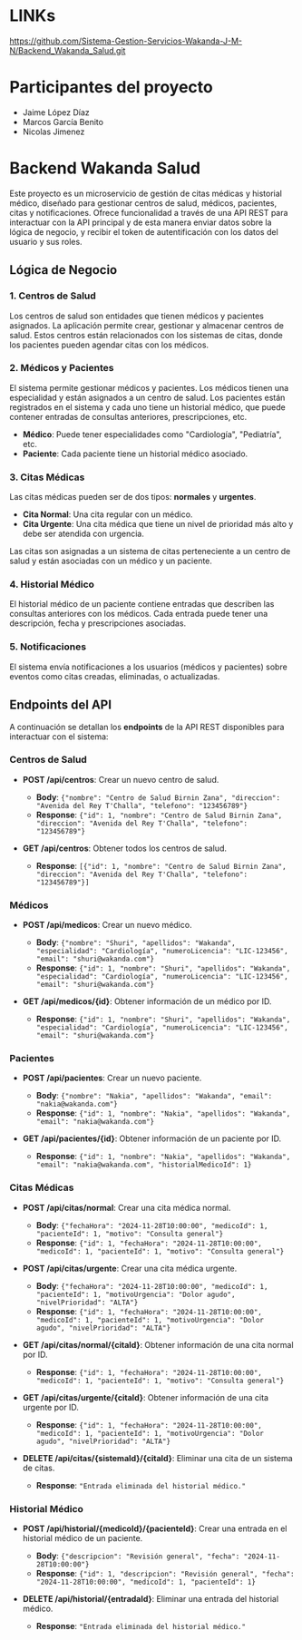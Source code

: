 # LINKs

https://github.com/Sistema-Gestion-Servicios-Wakanda-J-M-N/Backend_Wakanda_Salud.git

# Participantes del proyecto

- Jaime López Díaz
- Marcos García Benito
- Nicolas Jimenez

# Backend Wakanda Salud

Este proyecto es un microservicio de gestión de citas médicas y historial médico, diseñado para gestionar centros de salud, médicos, pacientes, citas y notificaciones. Ofrece funcionalidad a través de una API REST para interactuar con la API principal y de esta manera enviar datos sobre la lógica de negocio, y recibir el token de autentificación con los datos del usuario y sus roles.

## Lógica de Negocio

### 1. **Centros de Salud**

Los centros de salud son entidades que tienen médicos y pacientes asignados. La aplicación permite crear, gestionar y almacenar centros de salud. Estos centros están relacionados con los sistemas de citas, donde los pacientes pueden agendar citas con los médicos.

### 2. **Médicos y Pacientes**

El sistema permite gestionar médicos y pacientes. Los médicos tienen una especialidad y están asignados a un centro de salud. Los pacientes están registrados en el sistema y cada uno tiene un historial médico, que puede contener entradas de consultas anteriores, prescripciones, etc.

- **Médico**: Puede tener especialidades como "Cardiología", "Pediatría", etc.
- **Paciente**: Cada paciente tiene un historial médico asociado.

### 3. **Citas Médicas**

Las citas médicas pueden ser de dos tipos: **normales** y **urgentes**.

- **Cita Normal**: Una cita regular con un médico.
- **Cita Urgente**: Una cita médica que tiene un nivel de prioridad más alto y debe ser atendida con urgencia.

Las citas son asignadas a un sistema de citas perteneciente a un centro de salud y están asociadas con un médico y un paciente.

### 4. **Historial Médico**

El historial médico de un paciente contiene entradas que describen las consultas anteriores con los médicos. Cada entrada puede tener una descripción, fecha y prescripciones asociadas.

### 5. **Notificaciones**

El sistema envía notificaciones a los usuarios (médicos y pacientes) sobre eventos como citas creadas, eliminadas, o actualizadas.

## Endpoints del API

A continuación se detallan los **endpoints** de la API REST disponibles para interactuar con el sistema:

### **Centros de Salud**

- **POST /api/centros**: Crear un nuevo centro de salud.

  - **Body**: `{"nombre": "Centro de Salud Birnin Zana", "direccion": "Avenida del Rey T'Challa", "telefono": "123456789"}`
  - **Response**: `{"id": 1, "nombre": "Centro de Salud Birnin Zana", "direccion": "Avenida del Rey T'Challa", "telefono": "123456789"}`
- **GET /api/centros**: Obtener todos los centros de salud.

  - **Response**: `[{"id": 1, "nombre": "Centro de Salud Birnin Zana", "direccion": "Avenida del Rey T'Challa", "telefono": "123456789"}]`

### **Médicos**

- **POST /api/medicos**: Crear un nuevo médico.

  - **Body**: `{"nombre": "Shuri", "apellidos": "Wakanda", "especialidad": "Cardiología", "numeroLicencia": "LIC-123456", "email": "shuri@wakanda.com"}`
  - **Response**: `{"id": 1, "nombre": "Shuri", "apellidos": "Wakanda", "especialidad": "Cardiología", "numeroLicencia": "LIC-123456", "email": "shuri@wakanda.com"}`
- **GET /api/medicos/{id}**: Obtener información de un médico por ID.

  - **Response**: `{"id": 1, "nombre": "Shuri", "apellidos": "Wakanda", "especialidad": "Cardiología", "numeroLicencia": "LIC-123456", "email": "shuri@wakanda.com"}`

### **Pacientes**

- **POST /api/pacientes**: Crear un nuevo paciente.

  - **Body**: `{"nombre": "Nakia", "apellidos": "Wakanda", "email": "nakia@wakanda.com"}`
  - **Response**: `{"id": 1, "nombre": "Nakia", "apellidos": "Wakanda", "email": "nakia@wakanda.com"}`
- **GET /api/pacientes/{id}**: Obtener información de un paciente por ID.

  - **Response**: `{"id": 1, "nombre": "Nakia", "apellidos": "Wakanda", "email": "nakia@wakanda.com", "historialMedicoId": 1}`

### **Citas Médicas**

- **POST /api/citas/normal**: Crear una cita médica normal.

  - **Body**: `{"fechaHora": "2024-11-28T10:00:00", "medicoId": 1, "pacienteId": 1, "motivo": "Consulta general"}`
  - **Response**: `{"id": 1, "fechaHora": "2024-11-28T10:00:00", "medicoId": 1, "pacienteId": 1, "motivo": "Consulta general"}`
- **POST /api/citas/urgente**: Crear una cita médica urgente.

  - **Body**: `{"fechaHora": "2024-11-28T10:00:00", "medicoId": 1, "pacienteId": 1, "motivoUrgencia": "Dolor agudo", "nivelPrioridad": "ALTA"}`
  - **Response**: `{"id": 1, "fechaHora": "2024-11-28T10:00:00", "medicoId": 1, "pacienteId": 1, "motivoUrgencia": "Dolor agudo", "nivelPrioridad": "ALTA"}`
- **GET /api/citas/normal/{citaId}**: Obtener información de una cita normal por ID.

  - **Response**: `{"id": 1, "fechaHora": "2024-11-28T10:00:00", "medicoId": 1, "pacienteId": 1, "motivo": "Consulta general"}`
- **GET /api/citas/urgente/{citaId}**: Obtener información de una cita urgente por ID.

  - **Response**: `{"id": 1, "fechaHora": "2024-11-28T10:00:00", "medicoId": 1, "pacienteId": 1, "motivoUrgencia": "Dolor agudo", "nivelPrioridad": "ALTA"}`
- **DELETE /api/citas/{sistemaId}/{citaId}**: Eliminar una cita de un sistema de citas.

  - **Response**: `"Entrada eliminada del historial médico."`

### **Historial Médico**

- **POST /api/historial/{medicoId}/{pacienteId}**: Crear una entrada en el historial médico de un paciente.

  - **Body**: `{"descripcion": "Revisión general", "fecha": "2024-11-28T10:00:00"}`
  - **Response**: `{"id": 1, "descripcion": "Revisión general", "fecha": "2024-11-28T10:00:00", "medicoId": 1, "pacienteId": 1}`
- **DELETE /api/historial/{entradaId}**: Eliminar una entrada del historial médico.

  - **Response**: `"Entrada eliminada del historial médico."`
